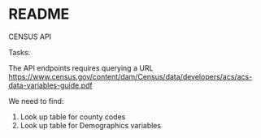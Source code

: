 # README #

CENSUS API 

Tasks:

The API endpoints requires querying a URL https://www.census.gov/content/dam/Census/data/developers/acs/acs-data-variables-guide.pdf

We need to find:
1) Look up table for county codes
2) Look up table for Demographics variables
